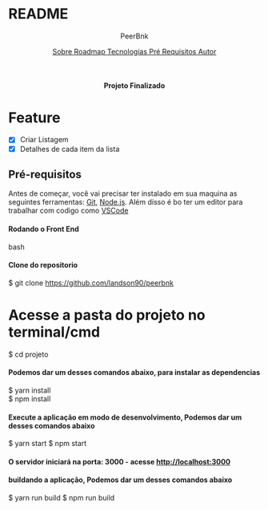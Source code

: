 # README

<P align="center"> PeerBnk </p>

<p align="center">
    <a href="#sobre"> Sobre </a>
    <a href="#roadmap"> Roadmap </a>
    <a href="#tecnologias"> Tecnologias </a>
    <a href="#pre-requisitos"> Pré Requisitos </a>
    <a href="#autor"> Autor </a>
</p>

<br>

<h4 align="center"> Projeto Finalizado </h4>

# Feature

- [x] Criar Listagem
- [x] Detalhes de cada item da lista

## Pré-requisitos

Antes de começar, você vai precisar ter instalado em sua maquina as seguintes ferramentas:
[Git](https://git-scm.com), [Node.js](https://nodejs.org/en/).
Além disso é bo ter um editor para trabalhar com codigo como [VSCode](https://code.visualstudio.com/)

#### Rodando o Front End

bash

#### Clone do repositorio

$ git clone <https://github.com/landson90/peerbnk>

# Acesse a pasta do projeto no terminal/cmd

$ cd projeto

#### Podemos dar um desses comandos abaixo, para instalar as dependencias

$ yarn install  
$ npm install

#### Execute a aplicação em modo de desenvolvimento, Podemos dar um desses comandos abaixo

$ yarn start
$ npm start

#### O servidor iniciará na porta: 3000 - acesse <http://localhost:3000>

#### buildando a aplicação, Podemos dar um desses comandos abaixo

$ yarn run build
$ npm run build
